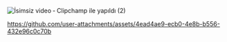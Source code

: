 
![İsimsiz video ‐ Clipchamp ile yapıldı (2)](https://github.com/user-attachments/assets/c0870551-029e-45c6-8906-99f769c8a00d)





https://github.com/user-attachments/assets/4ead4ae9-ecb0-4e8b-b556-432e96c0c70b


